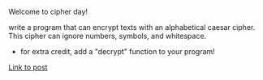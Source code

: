 Welcome to cipher day!

write a program that can encrypt texts with an alphabetical caesar cipher. This cipher can ignore numbers, symbols, and whitespace.

* for extra credit, add a "decrypt" function to your program!

[Link to post](https://www.reddit.com/r/dailyprogrammer/comments/pkw2m/2112012_challenge_3_easy/)
